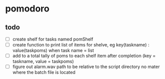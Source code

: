 # pomodoro

## todo

- [ ] create shelf for tasks named pomShelf
- [ ] create function to print list of items for shelve, eg key(taskname) : value(taskpoms) when task name = list
- [ ] add to a total tally of poms to each shelf item after completion (key = taskname, value = taskpoms)
- [ ] figure out alarm.wav path to be relative to the script directory no mater where the batch file is located
